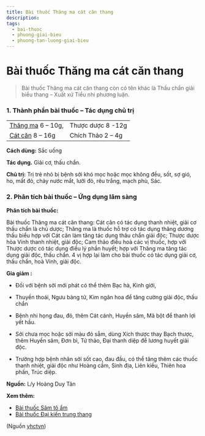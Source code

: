 ```yaml
---
title: Bài thuốc Thăng ma cát căn thang
description: 
tags:
  - bai-thuoc
  - phuong-giai-bieu
  - phuong-tan-luong-giai-bieu
---
```


# Bài thuốc Thăng ma cát căn thang 

> Bài thuốc Thăng ma cát căn thang còn có tên khác là Thấu chẩn giải biểu thang – Xuất xứ Tiểu nhi phương luận.

### 1. Thành phần bài thuốc – Tác dụng chủ trị

|  |  |
| --- | --- |
| [Thăng ma](/yhctvn/vi-thuoc-thang-ma/) 6 – 10g, | Thược dược 8 -12g |
| [Cát căn](/yhctvn/vi-thuoc-cat-can/) 8 – 16g | Chích Thảo 2 – 4g |

**Cách dùng:** Sắc uống

**Tác dụng.** Giải cơ, thấu chẩn. 

**Chủ trị:** Trị trẻ nhỏ bị bệnh sởi khó mọc hoặc mọc không đều, sốt, sợ gió, ho, mắt đỏ, chảy nước mắt, lưỡi đỏ, rêu trắng, mạch phù, Sác.

### 2. Phân tích bài thuốc – Ứng dụng lâm sàng

**Phân tích bài thuốc:**

Bài thuốc Thăng ma cát căn thang: Cát căn có tác dụng thanh nhiệt, giải cơ thấu chẩn là chủ dược; Thăng ma là thuốc hỗ trợ có tác dụng thăng dương thấu biểu hợp với Cát căn làm tăng tác dụng thâu chẩn giải độc; Thược dược hòa Vinh thanh nhiệt, giải độc; Cam thảo điều hoà các vị thuốc, hợp với Thược dược có tác dụng điều lý phần huyết; hợp với Thăng ma tăng tác dụng giải độc, thấu chẩn. 4 vị hợp lại làm cho bài thuốc có tác dụng giải cơ, thấu chẩn, hoà Vinh, giải độc.

**Gia giảm :**

+ Đối với bệnh sởi mới phát có thể thêm Bạc hà, Kinh giới,

+ Thuyền thoái, Ngưu bàng tử, Kim ngân hoa để tăng cường giải độc, thấu chẩn

+ Bệnh nhi họng đau, đỏ, thêm Cát cánh, Huyền sâm, Mã bột để thanh lợi yết hầu.

+ Sởi chưa mọc hoặc sởi màu đỏ sẫm, dùng Xích thược thay Bạch thược, thêm Huyền sâm, Đơn bì, Tử thảo, Đại thanh diệp để lương huyết giải độc.

+ Trường hợp bệnh nhân sởi sốt cao, đau đầu, có thể tăng thêm các thuốc thanh nhiệt, giải độc như Hoàng cầm, Sinh địa, Liên kiều, Thiên hoa phấn, Trúc diệp.

**Nguồn:** L/y Hoàng Duy Tân

**Xem thêm:**

* [Bài thuốc Sâm tô ẩm](/yhctvn/bai-thuoc-sam-to-am/)
* [Bài thuốc Đại kiến trung thang](/yhctvn/bai-thuoc-dai-kien-trung-thang/)

(Nguồn <a href="https://yhctvn.com/bai-thuoc-thang-ma-cat-can-thang/" target="_blank">yhctvn</a>)
